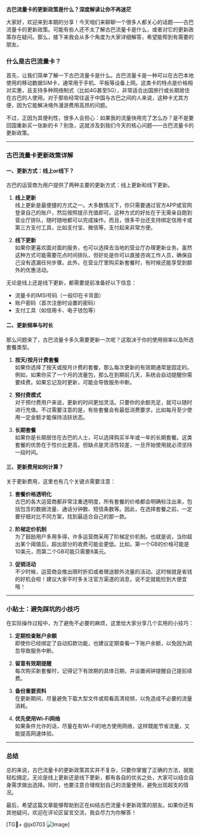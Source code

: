**古巴流量卡的更新政策是什么？深度解读让你不再迷茫**

大家好，欢迎来到本期的分享！今天咱们来聊聊一个很多人都关心的话题——古巴流量卡的更新政策。可能有些人还不太了解古巴流量卡是什么，或者对它的更新政策存在疑问。那么，接下来我会从多个角度为大家详细解答，希望能帮到有需要的朋友。

### 什么是古巴流量卡？

首先，让我们简单了解一下古巴流量卡是什么。古巴流量卡是一种可以在古巴本地使用的移动数据SIM卡，通常用于手机、平板等设备上网。这类卡的特点是价格相对实惠，且支持多种网络制式（比如4G甚至5G），非常适合出国旅行或长期居住在古巴的人使用。对于那些经常往返于中国与古巴之间的人来说，这种卡尤其方便，因为它能解决境外漫游费用高昂的问题。

不过，正因为其便利性，很多人会担心：如果我的流量快用完了怎么办？是不是要回国重新买一张新的卡？别急，这就涉及到我们今天的核心问题——古巴流量卡的更新政策。

---

### 古巴流量卡更新政策详解

#### 一、更新方式：线上or线下？

古巴的运营商为用户提供了两种主要的更新方式：线上更新和线下更新。

1. **线上更新**  
   线上更新是最便捷的方式之一。大多数情况下，你只需要通过官方APP或官网登录自己的账户，然后按照提示充值即可。这种方式的好处在于无需亲自跑到营业厅排队，随时随地都可以完成操作。而且，很多平台还支持绑定信用卡或第三方支付工具，比如支付宝、微信等，支付起来非常方便。

2. **线下更新**  
   如果你更喜欢面对面的服务，也可以选择去当地的营业厅办理更新业务。虽然这种方式可能需要花点时间排队，但好处是你可以直接咨询工作人员，确保自己没有遗漏任何步骤。此外，在营业厅里购买新套餐时，有时候还能享受到额外的优惠活动。

无论是线上还是线下更新，都需要提前准备好以下信息：
- 流量卡的IMSI号码（一般印在卡背面）
- 账户密码（首次注册时设置的密码）
- 支付工具（如信用卡、电子钱包等）

#### 二、更新频率与时长

那么问题来了，古巴流量卡多久需要更新一次呢？这取决于你的使用频率以及所选套餐类型。

1. **按天/按月计费套餐**  
   如果你选择了按天或按月计费的套餐，那么每次更新的有效期通常是固定的。例如，如果你买了一个月的流量包，那么在到期前几天，系统会自动提醒你需要续费。如果忘记及时更新，可能会导致服务中断。

2. **预付费模式**  
   对于预付费用户来说，更新的时间更加灵活。只要你的余额充足，就可以随时进行充值。不过需要注意的是，有些套餐会有最低消费要求，比如每月至少使用一定金额才能保持活跃状态。

3. **长期套餐**  
   如果你是长期居住在古巴的人士，可以选择购买半年或一年的长期套餐。这类套餐的优势在于性价比更高，但缺点是灵活性较差，一旦开始使用就必须坚持一段时间。

#### 三、更新费用如何计算？

关于更新费用，这里也有几个关键点需要注意：

1. **套餐价格透明化**  
   古巴的各大运营商都非常注重透明度，所有套餐的价格都会明确标注出来，包括包含的数据流量、通话分钟数、短信条数等。因此，在选择套餐之前，一定要仔细对比不同方案，找到最适合自己的那一款。

2. **阶梯定价机制**  
   为了鼓励用户多用多得，许多运营商采用了阶梯定价机制。也就是说，当你超出某个阈值后，超出部分的收费可能会更低。比如，第一个GB的价格可能是10美元，而第二个GB可能只需要8美元。

3. **促销活动**  
   不少时候，运营商会推出限时折扣或者赠送额外流量的活动。这时候就是省钱的好机会啦！建议大家平时多关注官方渠道的消息，说不定就能捡到大便宜哦！

---

### 小贴士：避免踩坑的小技巧

在实际操作过程中，为了避免不必要的麻烦，这里给大家分享几个实用的小技巧：

1. **定期检查账户余额**  
   即使你已经绑定了自动扣款功能，也建议定期查看一下账户余额，以免因为疏忽导致服务中断。

2. **留意有效期提醒**  
   每次购买新套餐时，记得记下有效期的具体日期，并设置闹钟提醒自己提前续费。

3. **备份重要资料**  
   在更新期间，尽量避免下载大型文件或观看高清视频，以免造成不必要的流量消耗。

4. **优先使用Wi-Fi网络**  
   如果条件允许的话，尽量在有Wi-Fi的地方使用网络，这样既能节省流量，又能提高网速体验。

---

### 总结

总的来说，古巴流量卡的更新政策其实并不复杂，只要你掌握了正确的方法，就能轻松搞定。无论是线上更新还是线下更新，都有各自的优劣之处，大家可以结合自身需求做出选择。同时，也要注意合理规划自己的流量使用，避免出现超支的情况。

最后，希望这篇文章能够帮助到正在纠结古巴流量卡更新政策的朋友。如果你还有其他疑问，欢迎在评论区留言交流，我会尽力为你解答！

[TG💪+ @jx0703 ![Image](https://github.com/user-attachments/assets/dbca1d08-cadb-493c-b0ec-ad6f7a83f270)]